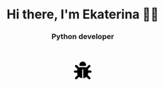 <h1 align="center">Hi there, I'm Ekaterina 👋🏻</h1>
<h3 align="center">Python developer</h3>
<br>
<p align="center">
<img src="https://raw.githubusercontent.com/Katrinaqr/Katrinaqr/b55495d0fbda0f83227e13c46b30e2b884a05767/icons/bug-solid.svg" alt="bug" height="40" width="40">
</p>

<!--
**Katrinaqr/Katrinaqr** is a ✨ _special_ ✨ repository because its `README.md` (this file) appears on your GitHub profile.

Here are some ideas to get you started:

- 🔭 I’m currently working on ...
- 🌱 I’m currently learning ...
- 👯 I’m looking to collaborate on ...
- 🤔 I’m looking for help with ...
- 💬 Ask me about ...
- 📫 How to reach me: ...
- 😄 Pronouns: ...
- ⚡ Fun fact: ...
-->
